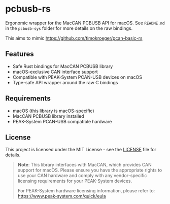 # pcbusb-rs

Ergonomic wrapper for the MacCAN PCBUSB API for macOS. See `README.md` in the `pcbusb-sys` folder for more details on the raw bindings.

This aims to mimic https://github.com/timokroeger/pcan-basic-rs

## Features

- Safe Rust bindings for MacCAN PCBUSB library
- macOS-exclusive CAN interface support
- Compatible with PEAK-System PCAN-USB devices on macOS
- Type-safe API wrapper around the raw C bindings

## Requirements

- macOS (this library is macOS-specific)
- MacCAN PCBUSB library installed
- PEAK-System PCAN-USB compatible hardware

## License

This project is licensed under the MIT License - see the [LICENSE](LICENSE) file for details.

> **Note**: This library interfaces with MacCAN, which provides CAN support for macOS.
> Please ensure you have the appropriate rights to use your CAN hardware and comply
> with any vendor-specific licensing requirements for your PEAK-System devices.
>
> For PEAK-System hardware licensing information, please refer to:
> https://www.peak-system.com/quick/eula
